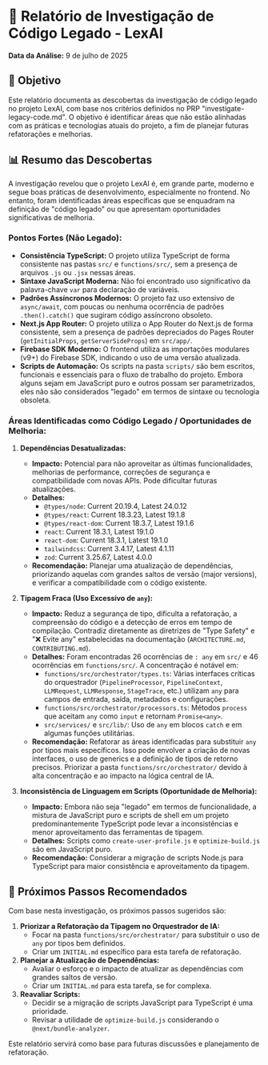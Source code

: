 # 📜 Relatório de Investigação de Código Legado - LexAI

**Data da Análise:** 9 de julho de 2025

## 🎯 Objetivo

Este relatório documenta as descobertas da investigação de código legado no projeto LexAI, com base nos critérios definidos no PRP "investigate-legacy-code.md". O objetivo é identificar áreas que não estão alinhadas com as práticas e tecnologias atuais do projeto, a fim de planejar futuras refatorações e melhorias.

## 📊 Resumo das Descobertas

A investigação revelou que o projeto LexAI é, em grande parte, moderno e segue boas práticas de desenvolvimento, especialmente no frontend. No entanto, foram identificadas áreas específicas que se enquadram na definição de "código legado" ou que apresentam oportunidades significativas de melhoria.

### Pontos Fortes (Não Legado):

*   **Consistência TypeScript:** O projeto utiliza TypeScript de forma consistente nas pastas `src/` e `functions/src/`, sem a presença de arquivos `.js` ou `.jsx` nessas áreas.
*   **Sintaxe JavaScript Moderna:** Não foi encontrado uso significativo da palavra-chave `var` para declaração de variáveis.
*   **Padrões Assíncronos Modernos:** O projeto faz uso extensivo de `async/await`, com poucas ou nenhuma ocorrência de padrões `.then().catch()` que sugiram código assíncrono obsoleto.
*   **Next.js App Router:** O projeto utiliza o App Router do Next.js de forma consistente, sem a presença de padrões depreciados do Pages Router (`getInitialProps`, `getServerSideProps`) em `src/app/`.
*   **Firebase SDK Moderno:** O frontend utiliza as importações modulares (v9+) do Firebase SDK, indicando o uso de uma versão atualizada.
*   **Scripts de Automação:** Os scripts na pasta `scripts/` são bem escritos, funcionais e essenciais para o fluxo de trabalho do projeto. Embora alguns sejam em JavaScript puro e outros possam ser parametrizados, eles não são considerados "legado" em termos de sintaxe ou tecnologia obsoleta.

### Áreas Identificadas como Código Legado / Oportunidades de Melhoria:

1.  **Dependências Desatualizadas:**
    *   **Impacto:** Potencial para não aproveitar as últimas funcionalidades, melhorias de performance, correções de segurança e compatibilidade com novas APIs. Pode dificultar futuras atualizações.
    *   **Detalhes:**
        *   `@types/node`: Current 20.19.4, Latest 24.0.12
        *   `@types/react`: Current 18.3.23, Latest 19.1.8
        *   `@types/react-dom`: Current 18.3.7, Latest 19.1.6
        *   `react`: Current 18.3.1, Latest 19.1.0
        *   `react-dom`: Current 18.3.1, Latest 19.1.0
        *   `tailwindcss`: Current 3.4.17, Latest 4.1.11
        *   `zod`: Current 3.25.67, Latest 4.0.0
    *   **Recomendação:** Planejar uma atualização de dependências, priorizando aquelas com grandes saltos de versão (major versions), e verificar a compatibilidade com o código existente.

2.  **Tipagem Fraca (Uso Excessivo de `any`):**
    *   **Impacto:** Reduz a segurança de tipo, dificulta a refatoração, a compreensão do código e a detecção de erros em tempo de compilação. Contradiz diretamente as diretrizes de "Type Safety" e "❌ Evite any" estabelecidas na documentação (`ARCHITECTURE.md`, `CONTRIBUTING.md`).
    *   **Detalhes:** Foram encontradas 26 ocorrências de `: any` em `src/` e 46 ocorrências em `functions/src/`. A concentração é notável em:
        *   `functions/src/orchestrator/types.ts`: Várias interfaces críticas do orquestrador (`PipelineProcessor`, `PipelineContext`, `LLMRequest`, `LLMResponse`, `StageTrace`, etc.) utilizam `any` para campos de entrada, saída, metadados e configurações.
        *   `functions/src/orchestrator/processors.ts`: Métodos `process` que aceitam `any` como `input` e retornam `Promise<any>`.
        *   `src/services/` e `src/lib/`: Uso de `any` em blocos `catch` e em algumas funções utilitárias.
    *   **Recomendação:** Refatorar as áreas identificadas para substituir `any` por tipos mais específicos. Isso pode envolver a criação de novas interfaces, o uso de generics e a definição de tipos de retorno precisos. Priorizar a pasta `functions/src/orchestrator/` devido à alta concentração e ao impacto na lógica central de IA.

3.  **Inconsistência de Linguagem em Scripts (Oportunidade de Melhoria):**
    *   **Impacto:** Embora não seja "legado" em termos de funcionalidade, a mistura de JavaScript puro e scripts de shell em um projeto predominantemente TypeScript pode levar a inconsistências e menor aproveitamento das ferramentas de tipagem.
    *   **Detalhes:** Scripts como `create-user-profile.js` e `optimize-build.js` são em JavaScript puro.
    *   **Recomendação:** Considerar a migração de scripts Node.js para TypeScript para maior consistência e aproveitamento da tipagem.

## 📝 Próximos Passos Recomendados

Com base nesta investigação, os próximos passos sugeridos são:

1.  **Priorizar a Refatoração da Tipagem no Orquestrador de IA:**
    *   Focar na pasta `functions/src/orchestrator/` para substituir o uso de `any` por tipos bem definidos.
    *   Criar um `INITIAL.md` específico para esta tarefa de refatoração.
2.  **Planejar a Atualização de Dependências:**
    *   Avaliar o esforço e o impacto de atualizar as dependências com grandes saltos de versão.
    *   Criar um `INITIAL.md` para esta tarefa, se for complexa.
3.  **Reavaliar Scripts:**
    *   Decidir se a migração de scripts JavaScript para TypeScript é uma prioridade.
    *   Revisar a utilidade de `optimize-build.js` considerando o `@next/bundle-analyzer`.

Este relatório servirá como base para futuras discussões e planejamento de refatoração.
